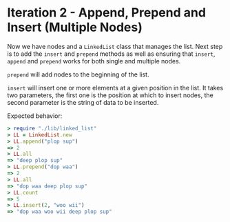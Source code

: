 # Iteration 2 - Append, Prepend and Insert (Multiple Nodes)

Now we have nodes and a `LinkedList` class that manages the list. Next step is to add the `insert` and `prepend` methods as well as ensuring that `insert`, `append` and `prepend` works for both single and multiple nodes.

`prepend` will add nodes to the beginning of the list.

`insert` will insert one or more elements at a given position in the list. It takes two parameters, the first one is the position at which to insert nodes, the second parameter is the string of data to be inserted.

Expected behavior:

```ruby
> require "./lib/linked_list"
> LL = LinkedList.new
> LL.append("plop sup")
=> 2
> LL.all
=> "deep plop sup"
> LL.prepend("dop waa")
=> 2
> LL.all
=> "dop waa deep plop sup"
> LL.count
=> 5
> LL.insert(2, "woo wii")
=> "dop waa woo wii deep plop sup"
```